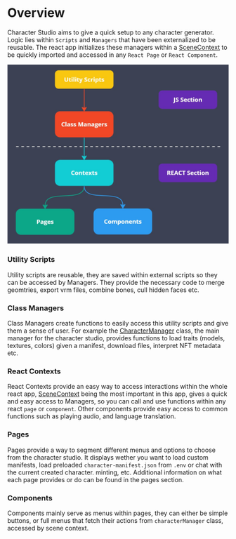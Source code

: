 # Overview

Character Studio aims to give a quick setup to any character generator. Logic lies within `Scripts` and `Managers` that have been externalized to be reusable. The react app initializes these managers within a [SceneContext](./Contexts/scene-context.md) to be quickly imported and accessed in any `React Page` or `React Component`.

![](/img/overview-schema.jpg)

### Utility Scripts

Utility scripts are reusable, they are saved within external scripts so they can be accessed by Managers. They provide the necessary code to merge geomtries, export vrm files, combine bones, cull hidden faces etc. 


### Class Managers

Class Managers create functions to easily access this utility scripts and give them a sense of user. For example the [CharacterManager](./Managers/character-manager.md) class, the main manager for the character studio, provides functions to load traits (models, textures, colors) given a manifest, download files, interpret NFT metadata etc.


### React Contexts

React Contexts provide an easy way to access interactions within the whole react app, [SceneContext](./Contexts/scene-context.md) being the most important in this app, gives a quick and easy access to Managers, so you can call and use functions within any react `page` or `component`. Other components provide easy access to common functions such as playing audio, and language translation.


### Pages

Pages provide a way to segment different menus and options to choose from the character studio. It displays wether you want to load custom manifests, load preloaded `character-manifest.json` from `.env` or chat with the current created character. minting, etc. Additional information on what each page provides or do can be found in the pages section.


### Components

Components mainly serve as menus within pages, they can either be simple buttons, or full menus that fetch their actions from `characterManager` class, accessed by scene context.